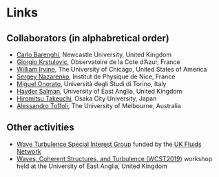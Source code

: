 
# Links

## Collaborators (in alphabretical order) 
- [Carlo Barenghi](http://www.mas.ncl.ac.uk/~ncfb/), Newcastle University, United Kingdom
- [Giorgio Krstulovic](https://www-n.oca.eu/krstulovic/Webpage_of_Giorgio_Krstulovic/Personal.html), Observatoire de la Cote d’Azur, France
- [William Irvine](http://jfi.uchicago.edu/~william/), The University of Chicago, United States of America
- [Sergey Nazarenko](http://inphyni.cnrs.fr/webpages/sergey-nazarenko), Institut de Physique de Nice, France
- [Miguel Onorato](http://personalpages.to.infn.it/~onorato/), Università degli Studi di Torino, Italy
- [Hayder Salman](http://www.uea.ac.uk/~aqd09yhu/), University of East Anglia, United Kingdom
- [Hiromitsu Takeuchi](http://hiromitsu-takeuchi.appspot.com/), Osaka City University, Japan
- [Alessandro Toffoli](https://findanexpert.unimelb.edu.au/display/person771507), The University of Melbourne, Australia

## Other activities
- [Wave Turbulence Special Interest Group](https://www.jasonlaurie.com/sig/) funded by the [UK Fluids Network](https://fluids.ac.uk)
- [Waves, Coherent Structures, and Turbulence (WCST2019)](https://davideproment.github.io/WCST2019/) workshop held at the University of East Anglia, United Kingdom


